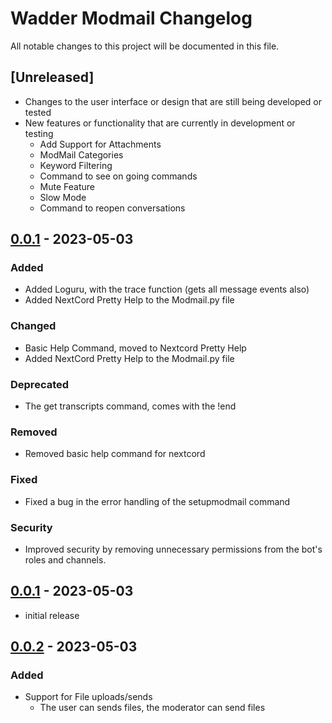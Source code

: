 # Wadder Modmail Changelog

All notable changes to this project will be documented in this file.

## [Unreleased]

- Changes to the user interface or design that are still being developed or tested
- New features or functionality that are currently in development or testing
    * Add Support for Attachments
    * ModMail Categories
    * Keyword Filtering
    * Command to see on going commands
    * Mute Feature
    * Slow Mode
    * Command to reopen conversations

## [0.0.1] - 2023-05-03

### Added

- Added Loguru, with the trace function (gets all message events also)
- Added NextCord Pretty Help to the Modmail.py file

### Changed

- Basic Help Command, moved to Nextcord Pretty Help
- Added NextCord Pretty Help to the Modmail.py file

### Deprecated

- The get transcripts command, comes with the !end <userid>

### Removed

- Removed basic help command for nextcord

### Fixed

- Fixed a bug in the error handling of the setupmodmail command

### Security

- Improved security by removing unnecessary permissions from the bot's roles and channels.

## [0.0.1] - 2023-05-03

- initial release

<!-- Links -->
[keep a changelog]: https://github.com/wadder12/WMODMAIL/blob/master/changelog.md

<!-- Versions -->
[0.0.1]: https://github.com/Author/Repository/releases/tag/v0.0.1
[0.0.2]: https://github.com/wadder12/WMODMAIL/commits/v0.0.2


## [0.0.2] - 2023-05-03

### Added

- Support for File uploads/sends
    * The user can sends files, the moderator can send files

